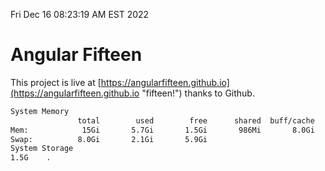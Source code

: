 Fri Dec 16 08:23:19 AM EST 2022

# Angular Fifteen


This project is live at [https://angularfifteen.github.io](https://angularfifteen.github.io "fifteen!") thanks to Github.

```bash
System Memory
               total        used        free      shared  buff/cache   available
Mem:            15Gi       5.7Gi       1.5Gi       986Mi       8.0Gi       8.2Gi
Swap:          8.0Gi       2.1Gi       5.9Gi
System Storage
1.5G	.
```
```bash
